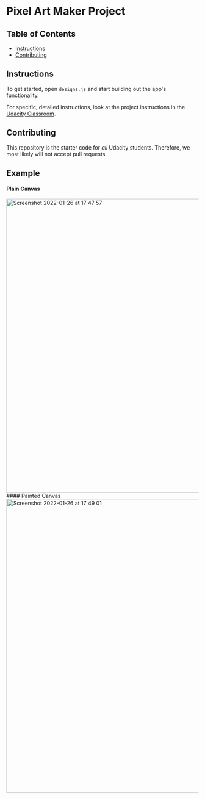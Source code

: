 # Pixel Art Maker Project

## Table of Contents

* [Instructions](#instructions)
* [Contributing](#contributing)

## Instructions

To get started, open `designs.js` and start building out the app's functionality.

For specific, detailed instructions, look at the project instructions in the [Udacity Classroom](https://classroom.udacity.com/me).

## Contributing

This repository is the starter code for _all_ Udacity students. Therefore, we most likely will not accept pull requests.

## Example
#### Plain Canvas
<img width="770" alt="Screenshot 2022-01-26 at 17 47 57" src="https://user-images.githubusercontent.com/77970573/151208566-65ea6cae-83bb-498a-a09a-a0254d87d47c.png">
#### Painted Canvas
<img width="770" alt="Screenshot 2022-01-26 at 17 49 01" src="https://user-images.githubusercontent.com/77970573/151208584-e36b3c18-ab2e-4006-8560-2021411cec78.png">
